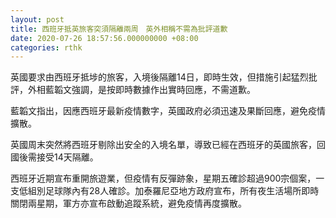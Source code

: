 ```yaml
---
layout: post
title: 西班牙抵英旅客突須隔離兩周　英外相稱不需為批評道歉
date: 2020-07-26 18:57:56.000000000 +08:00
categories: rthk
---
```


英國要求由西班牙抵埗的旅客，入境後隔離14日，即時生效，但措施引起猛烈批評，外相藍韜文強調，是按即時數據作出實時回應，不需道歉。

藍韜文指出，因應西班牙最新疫情數字，英國政府必須迅速及果斷回應，避免疫情擴散。

英國周末突然將西班牙剔除出安全的入境名單，導致已經在西班牙的英國旅客，回國後需接受14天隔離。

西班牙近期宣布重開旅遊業，但疫情有反彈跡象，星期五確診超過900宗個案，一支低組別足球隊內有28人確診。加泰羅尼亞地方政府宣布，所有夜生活場所即時關閉兩星期，軍方亦宣布啟動追蹤系統，避免疫情再度擴散。
